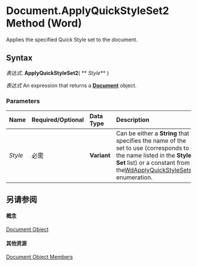 
# Document.ApplyQuickStyleSet2 Method (Word)

Applies the specified Quick Style set to the document.


## Syntax

 _表达式_. **ApplyQuickStyleSet2**( ** _Style_** )

 _表达式_ An expression that returns a **[Document](8d83487a-2345-a036-a916-971c9db5b7fb.md)** object.


### Parameters



|**Name**|**Required/Optional**|**Data Type**|**Description**|
|:-----|:-----|:-----|:-----|
| _Style_|必需|**Variant**|Can be either a  **String** that specifies the name of the set to use (corresponds to the name listed in the **Style Set** list) or a constant from the[WdApplyQuickStyleSets](e70214c2-729c-2298-60ba-faf323bb5f2a.md) enumeration.|

## 另请参阅


#### 概念


[Document Object](8d83487a-2345-a036-a916-971c9db5b7fb.md)
#### 其他资源


[Document Object Members](http://msdn.microsoft.com/library/fc9ab457-0888-f917-3d52-387168ac23b9%28Office.15%29.aspx)